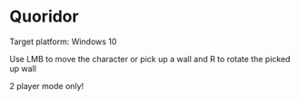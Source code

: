 # Quoridor

Target platform: Windows 10

Use LMB to move the character or pick up a wall and R to rotate the picked up wall

2 player mode only!
